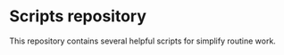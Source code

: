 Scripts repository
==================

This repository contains several helpful scripts for simplify routine work.
